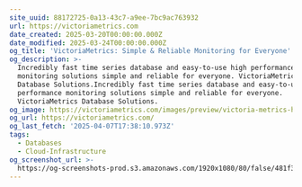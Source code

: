 ```yaml
---
site_uuid: 88172725-0a13-43c7-a9ee-7bc9ac763932
url: https://victoriametrics.com
date_created: 2025-03-20T00:00:00.000Z
date_modified: 2025-03-24T00:00:00.000Z
og_title: 'VictoriaMetrics: Simple & Reliable Monitoring for Everyone'
og_description: >-
  Incredibly fast time series database and easy-to-use high performance
  monitoring solutions simple and reliable for everyone. VictoriaMetrics
  Database Solutions.Incredibly fast time series database and easy-to-use high
  performance monitoring solutions simple and reliable for everyone.
  VictoriaMetrics Database Solutions.
og_image: https://victoriametrics.com/images/preview/victoria-metrics-home-100.webp
og_url: https://victoriametrics.com/
og_last_fetch: '2025-04-07T17:38:10.973Z'
tags:
  - Databases
  - Cloud-Infrastructure
og_screenshot_url: >-
  https://og-screenshots-prod.s3.amazonaws.com/1920x1080/80/false/481f32b5504a7d2f8e57618157057026c9dc77badabfe1238cebf97858a500a1.jpeg
---
```



